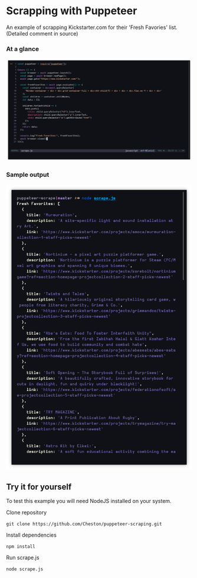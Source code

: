# Scrapping with Puppeteer

An example of scrapping Kickstarter.com for their 'Fresh Favories' list.
(Detailed comment in source)

### At a glance
![Code at a glance](scrape.png)
### Sample output
![Sample output](output.png)

## Try it for yourself

To test this example you will need NodeJS installed on your system.

 Clone repository
```
git clone https://github.com/Cheston/puppeteer-scraping.git
```

Install dependencies
```
npm install
```

Run scrape.js
```
node scrape.js
```
